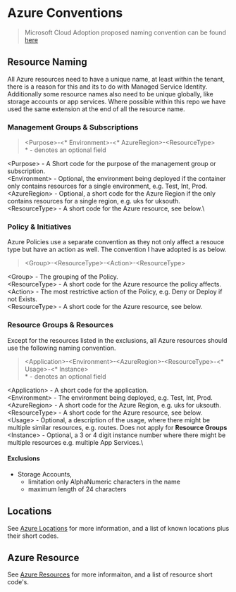 # Azure Conventions

> Microsoft Cloud Adoption proposed naming convention can be found [here](https://learn.microsoft.com/en-us/azure/cloud-adoption-framework/ready/azure-best-practices/resource-naming)

## Resource Naming

All Azure resources need to have a unique name, at least within the tenant, there is a reason for this and its to do with Managed Service Identity.  Additionally some resource names also need to be unique globally, like storage accounts or app services.  Where possible within this repo we have used the same extension at the end of all the resource name.

### Management Groups & Subscriptions

> \<Purpose>-\<\* Environment>-\<* AzureRegion>-\<ResourceType>\
> \* - denotes an optional field

\<Purpose> - A Short code for the purpose of the management group or subscription.\
\<Environment> - Optional, the environment being deployed if the container only contains resources for a single environment, e.g. Test, Int, Prod.\
\<AzureRegion> - Optional, a short code for the Azure Region if the only contains resources for a single region, e.g. uks for uksouth.\
\<ResourceType> - A short code for the Azure resource, see below.\

### Policy & Initiatives

Azure Policies use a separate convention as they not only affect a resouce type but have an action as well.  The convention I have adopted is as below.

> \<Group>-\<ResourceType>-\<Action>-\<ResourceType>

\<Group> - The grouping of the Policy.\
\<ResourceType> - A short code for the Azure resource the policy affects.\
\<Action> - The most restrictive action of the Policy, e.g. Deny or Deploy if not Exists.\
\<ResourceType> - A short code for the Azure resource, see below.

### Resource Groups & Resources

Except for the resources listed in the exclusions, all Azure resources should use the following naming convention.

> \<Application>-\<Environment>-\<AzureRegion>-\<ResourceType>-\<* Usage>-\<* Instance>\
> \* - denotes an optional field

\<Application> - A short code for the application.\
\<Environment> - The environment being deployed, e.g. Test, Int, Prod.\
\<AzureRegion> - A short code for the Azure Region, e.g. uks for uksouth.\
\<ResourceType> - A short code for the Azure resource, see below.\
\<Usage> - Optional, a description of the usage, where there might be multiple similar resources, e.g. routes. Does not apply for **Resource Groups**\
\<Instance> - Optional, a 3 or 4 digit instance number where there might be multiple resources e.g. multiple App Services.\

#### Exclusions
* Storage Accounts,
  * limitation only AlphaNumeric characters in the name
  * maximum length of 24 characters

## Locations

See [Azure Locations](./Locations.md) for more information, and a list of known locations plus their short codes.

## Azure Resource
See [Azure Resources](./AzureResource.md) for more informaiton, and a list of resource short code's.
